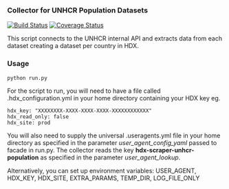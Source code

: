 ### Collector for UNHCR Population Datasets
[![Build Status](https://github.com/OCHA-DAP/hdx-scraper-unhcr-population/actions/workflows/run-python-tests.yml/badge.svg)](https://github.com/OCHA-DAP/hdx-scraper-unhcr-population/actions/workflows/run-python-tests.yml) [![Coverage Status](https://coveralls.io/repos/github/OCHA-DAP/hdx-scraper-unhcr-population/badge.svg?branch=main&ts=1)](https://coveralls.io/github/OCHA-DAP/hdx-scraper-unhcr-population?branch=main)

This script connects to the UNHCR internal API and extracts data from each dataset creating a dataset per country in HDX.  


### Usage

    python run.py

For the script to run, you will need to have a file called .hdx_configuration.yml in your home directory containing your HDX key eg.

    hdx_key: "XXXXXXXX-XXXX-XXXX-XXXX-XXXXXXXXXXXX"
    hdx_read_only: false
    hdx_site: prod
    
 You will also need to supply the universal .useragents.yml file in your home directory as specified in the parameter *user_agent_config_yaml* passed to facade in run.py. The collector reads the key **hdx-scraper-unhcr-population** as specified in the parameter *user_agent_lookup*.
 
 Alternatively, you can set up environment variables: USER_AGENT, HDX_KEY, HDX_SITE, EXTRA_PARAMS, TEMP_DIR, LOG_FILE_ONLY